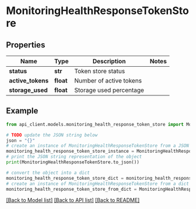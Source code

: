 # MonitoringHealthResponseTokenStore


## Properties

Name | Type | Description | Notes
------------ | ------------- | ------------- | -------------
**status** | **str** | Token store status | 
**active_tokens** | **float** | Number of active tokens | 
**storage_used** | **float** | Storage used percentage | 

## Example

```python
from api_client.models.monitoring_health_response_token_store import MonitoringHealthResponseTokenStore

# TODO update the JSON string below
json = "{}"
# create an instance of MonitoringHealthResponseTokenStore from a JSON string
monitoring_health_response_token_store_instance = MonitoringHealthResponseTokenStore.from_json(json)
# print the JSON string representation of the object
print(MonitoringHealthResponseTokenStore.to_json())

# convert the object into a dict
monitoring_health_response_token_store_dict = monitoring_health_response_token_store_instance.to_dict()
# create an instance of MonitoringHealthResponseTokenStore from a dict
monitoring_health_response_token_store_from_dict = MonitoringHealthResponseTokenStore.from_dict(monitoring_health_response_token_store_dict)
```
[[Back to Model list]](../README.md#documentation-for-models) [[Back to API list]](../README.md#documentation-for-api-endpoints) [[Back to README]](../README.md)


